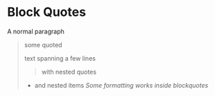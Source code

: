 # Block Quotes

A normal paragraph

> some quoted
>
> text spanning a few lines
>
>> with nested quotes
>
> - and nested items *Some formatting works inside blockquotes*
